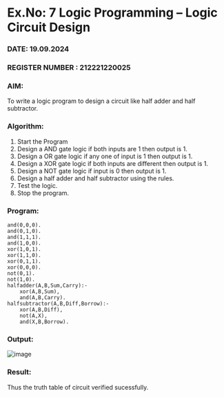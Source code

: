 # Ex.No: 7  Logic Programming –  Logic Circuit Design
### DATE: 19.09.2024                                                                         
### REGISTER NUMBER : 212221220025
### AIM: 
To write a logic program to design a circuit like half adder and half subtractor.
###  Algorithm:
1. Start the Program
2. Design a AND gate logic if both inputs are 1 then output is 1.
3. Design a OR gate logic if any one of input is 1 then output is 1.
4. Design a XOR gate logic if both inputs are different then output is 1.
5. Design a NOT gate logic if input is 0 then output is 1.
6. Design a half adder and half subtractor using the rules.
7. Test the logic.
8. Stop the program.

### Program:
```
and(0,0,0).
and(0,1,0).
and(1,1,1).
and(1,0,0).
xor(1,0,1).
xor(1,1,0).
xor(0,1,1).
xor(0,0,0).
not(0,1).
not(1,0).
halfadder(A,B,Sum,Carry):-
    xor(A,B,Sum),
    and(A,B,Carry).
halfsubtractor(A,B,Diff,Borrow):-
    xor(A,B,Diff),
    not(A,X),
    and(X,B,Borrow).
```



### Output:

![image](https://github.com/KARPAGAKIRTHIKA/AI_Lab_2023-24/assets/103020162/7d8b8e98-845c-484c-9f29-ee949b9cca4c)


### Result:
Thus the truth table of circuit verified sucessfully.
